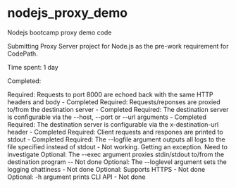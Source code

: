 # nodejs_proxy_demo
Nodejs bootcamp proxy demo code

Submitting Proxy Server project for Node.js as the pre-work requirement for CodePath.

Time spent: 1 day

Completed:

Required: Requests to port 8000 are echoed back with the same HTTP headers and body - Completed
Required: Requests/reponses are proxied to/from the destination server - Completed
Required: The destination server is configurable via the --host, --port or --url arguments - Completed
Required: The destination server is configurable via the x-destination-url header - Completed
Required: Client requests and respones are printed to stdout - Completed
Required: The --logfile argument outputs all logs to the file specified instead of stdout - Not working. Getting an exception. Need to investigate
Optional: The --exec argument proxies stdin/stdout to/from the destination program -- Not done
Optional: The --loglevel argument sets the logging chattiness - Not done
Optional: Supports HTTPS - Not done
Optional: -h argument prints CLI API - Not done
